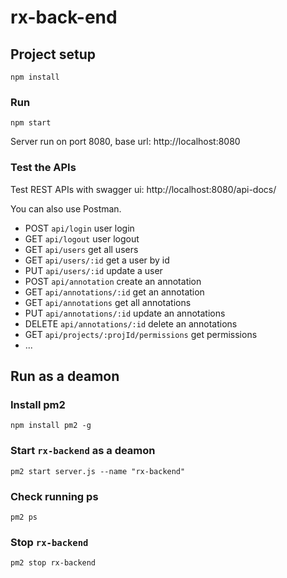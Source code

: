 # rx-back-end


## Project setup
```
npm install
```

### Run
```
npm start
```
Server run on port 8080, base url: http://localhost:8080

### Test the APIs
Test REST APIs with swagger ui: http://localhost:8080/api-docs/

You can also use Postman.
- POST `api/login` user login
- GET `api/logout` user logout
- GET `api/users` get all users
- GET `api/users/:id` get a user by id
- PUT `api/users/:id` update a user
- POST `api/annotation` create an annotation
- GET `api/annotations/:id` get an annotation
- GET `api/annotations` get all annotations
- PUT `api/annotations/:id` update an annotations
- DELETE `api/annotations/:id` delete an annotations
- GET `api/projects/:projId/permissions` get permissions
- ...

## Run as a deamon

### Install pm2
```
npm install pm2 -g
```

### Start `rx-backend` as a deamon
```
pm2 start server.js --name "rx-backend"

```

### Check running ps
```
pm2 ps
```

### Stop `rx-backend`
```
pm2 stop rx-backend
```
